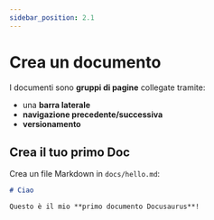 ```yaml
---
sidebar_position: 2.1
---
```


# Crea un documento

I documenti sono **gruppi di pagine** collegate tramite:

- una **barra laterale**
- **navigazione precedente/successiva**
- **versionamento**

## Crea il tuo primo Doc

Crea un file Markdown in `docs/hello.md`:

```md title="docs/hello.md"
# Ciao

Questo è il mio **primo documento Docusaurus**!
```